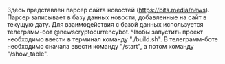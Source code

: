 Здесь представлен парсер сайта новостей (https://bits.media/news). 
Парсер записывает в базу данных новости, добавленные на сайт в текущую дату. 
Для взаимодействия с базой данных используется телеграмм-бот @newscryptocurrencybot.
Чтобы запустить проект необходимо ввести в терминал команду "./build.sh".
В телеграмм-боте необходимо сначала ввести команду "/start", а потом команду "/show_table".
